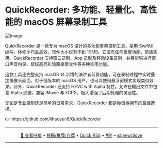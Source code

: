 QuickRecorder: 多功能、轻量化、高性能的 macOS 屏幕录制工具
===

![Image](https://github.com/user-attachments/assets/461ef2e6-29a2-4972-8112-4e3c0eaf51f5)

QuickRecorder 是一款专为 macOS 设计的多功能屏幕录制工具，采用 SwiftUI 编写，体积小巧且高效，软件大小仅有不到 10MB。它没有任何累赘功能，简洁实用。QuickRecorder 支持窗口录制、App 录制及移动设备录制，并且能够进行窗口声音内录、鼠标高亮和隐藏桌面文件等多种实用功能。

这款工具还完整支持 macOS 14 新增的演讲者前置功能，可在录制过程中实时叠加摄像头画面。对于低版本的 macOS 用户，也可以使用悬浮窗模式实现类似效果。此外，QuickRecorder 还支持 HEVC with Alpha 特性，允许在输出文件中包含 Alpha 通道，兼容 iMovie 与 FCPX，极大增强了后期处理的灵活性。

无论是专业录制还是简单的日常需求，QuickRecorder 都是你值得拥有的最佳选择。

👉 https://github.com/lihaoyun6/QuickRecorder

---

<p align="center">
<a href="https://github.com/lihaoyun6/QuickRecorder" target="_blank">🔗 查看链接</a> • 
<a href="https://github.com/jaywcjlove/quick-rss/issues/new/choose" target="_blank">投稿/推荐/自荐</a> • 
<a href="https://wangchujiang.com/quick-rss/feeds/index.html" target="_blank">Quick RSS</a> • 
<a href="https://github.com/jaywcjlove/quick-rss/issues/91" target="_blank">#91</a> • 
<a href="https://github.com/jaywcjlove" target="_blank">@jaywcjlove</a>
</p>

---
    